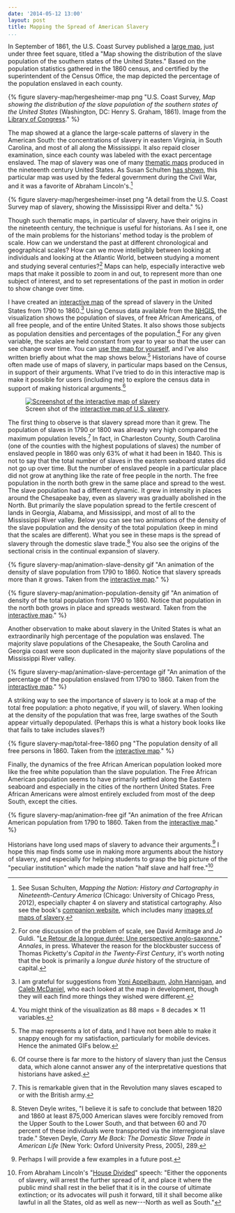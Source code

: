 ```yaml
---
date: '2014-05-12 13:00'
layout: post
title: Mapping the Spread of American Slavery
...
```


In September of 1861, the U.S. Coast Survey published a [large map][],
just under three feet square, titled a "Map showing the distribution of
the slave population of the southern states of the United States." Based
on the population statistics gathered in the 1860 census, and certified
by the superintendent of the Census Office, the map depicted the
percentage of the population enslaved in each county.

{% figure slavery-map/hergesheimer-map png "U.S. Coast Survey, *Map showing the distribution of the slave population of the southern states of the United States* (Washington, DC: Henry S. Graham, 1861). Image from the [Library of Congress][large map]." %}

The map showed at a glance the large-scale patterns of slavery in the
American South: the concentrations of slavery in eastern Virginia, in
South Carolina, and most of all along the Mississippi. It also repaid
closer examination, since each county was labeled with the exact
percentage enslaved. The map of slavery was one of many [thematic
maps][] produced in the nineteenth century United States. As Susan
Schulten [has shown][], this particular map was used by the federal
government during the Civil War, and it was a favorite of Abraham
Lincoln's.[^1]

{% figure slavery-map/hergesheimer-inset png "A detail from the U.S.  Coast Survey map of slavery, showing the Mississippi River and delta." %}

Though such thematic maps, in particular of slavery, have their origins
in the nineteenth century, the technique is useful for historians. As I
see it, one of the main problems for the historians' method today is the
problem of scale. How can we understand the past at different
chronological and geographical scales? How can we move intelligibly
between looking at individuals and looking at the Atlantic World,
between studying a moment and studying several centuries?[^2] Maps can
help, especially interactive web maps that make it possible to zoom in
and out, to represent more than one subject of interest, and to set
representations of the past in motion in order to show change over time.

I have created an [interactive map][] of the spread of slavery in the
United States from 1790 to 1860.[^3] Using Census data available from
the [NHGIS][], the visualization shows the population of slaves, of free
African Americans, of all free people, and of the entire United States.
It also shows those subjects as population densities and percentages of
the population.[^4] For any given variable, the scales are held constant
from year to year so that the user can see change over time. You can
[use the map for yourself][interactive map], and I've also written
briefly about what the map shows below.[^5] Historians have of course
often made use of maps of slavery, in particular maps based on the
Census, in support of their arguments. What I've tried to do in this
interactive map is make it possible for users (including me) to explore
the census data in support of making historical arguments.[^6]

<figure id='figure-screenshot'> 
<a onclick="ga('send', 'event', { 
'eventCategory': 'Visualization', 'eventAction': 'View', 'eventLabel': 
'slavery-map/visualization-screenshot'});" 
href='http://lincolnmullen.com/projects/slavery/'><img 
src='/figures/slavery-map/visualization-screenshot.png' alt='Screenshot 
of the interactive map of slavery'></a>
<figcaption> 
Screen shot of the
<a onclick="ga('send', 'event', { 'eventCategory': 'Visualization', 
'eventAction': 'View', 'eventLabel': 
'slavery-map/visualization-screenshot'});" 
href="http://lincolnmullen.com/projects/slavery/">interactive map of
U.S. slavery</a>.
</figcaption></figure>

The first thing to observe is that slavery spread more than it grew. The
population of slaves in 1790 or 1800 was already very high compared the
maximum population levels.[^7] In fact, in Charleston County, South
Carolina (one of the counties with the highest populations of slaves)
the number of enslaved people in 1860 was only 63% of what it had been
in 1840. This is not to say that the total number of slaves in the
eastern seaboard states did not go up over time. But the number of
enslaved people in a particular place did not grow at anything like the
rate of free people in the north. The free population in the north both
grew in the same place and spread to the west. The slave population had
a different dynamic. It grew in intensity in places around the
Chesapeake bay, even as slavery was gradually abolished in the North.
But primarily the slave population spread to the fertile crescent of
lands in Georgia, Alabama, and Mississippi, and most of all to the
Mississippi River valley. Below you can see two animations of the
density of the slave population and the density of the total population
(keep in mind that the scales are different). What you see in these maps
is the spread of slavery through the domestic slave trade.[^8] You also
see the origins of the sectional crisis in the continual expansion of
slavery.

{% figure slavery-map/animation-slave-density gif "An animation of the density of slave population from 1790 to 1860. Notice that slavery spreads more than it grows. Taken from the [interactive map][]." %}

{% figure slavery-map/animation-population-density gif "An animation of density of the total population from 1790 to 1860. Notice that population in the north both grows in place and spreads westward. Taken from the [interactive map][]." %}

Another observation to make about slavery in the United States is what
an extraordinarily high percentage of the population was enslaved. The
majority slave populations of the Chesapeake, the South Carolina and
Georgia coast were soon duplicated in the majority slave populations of
the Mississippi River valley.

{% figure slavery-map/animation-slave-percentage gif "An animation of the percentage of the population enslaved from 1790 to 1860. Taken from the [interactive map][]." %}

A striking way to see the importance of slavery is to look at a map of
the total free population: a photo negative, if you will, of slavery.
When looking at the density of the population that was free, large
swathes of the South appear virtually depopulated. (Perhaps this is what
a history book looks like that fails to take includes slaves?)

{% figure slavery-map/total-free-1860 png "The population density of all free persons in 1860. Taken from the [interactive map][]." %}

Finally, the dynamics of the free African American population looked
more like the free white population than the slave population. The Free
African American population seems to have primarily settled along the
Eastern seaboard and especially in the cities of the northern United
States. Free African Americans were almost entirely excluded from most
of the deep South, except the cities.

{% figure slavery-map/animation-free gif "An animation of the free African American population from 1790 to 1860. Taken from the [interactive map][]." %}

Historians have long used maps of slavery to advance their
arguments.[^9] I hope this map finds some use in making more arguments
about the history of slavery, and especially for helping students to
grasp the big picture of the "peculiar institution" which made the
nation "half slave and half free."[^10]

[^1]: See Susan Schulten, *Mapping the Nation: History and Cartography
    in Nineteenth-Century America* (Chicago: University of Chicago
    Press, 2012), especially chapter 4 on slavery and statistical
    cartography. Also see the book's [companion website][], which
    includes many [images of maps of slavery][].

[^2]: For one discussion of the problem of scale, see David Armitage and
    Jo Guldi. "[Le Retour de la longue durée: Une perspective
    anglo-saxonne][]," *Annales*, in press. Whatever the reason for the
    blockbuster success of Thomas Picketty's *Capital in the
    Twenty-First Century*, it's worth noting that the book is primarily
    a *longue durée* history of the structure of capital.

[^3]: I am grateful for suggestions from [Yoni Appelbaum][], [John
    Hannigan][], and [Caleb McDaniel][], who each looked at the map in
    development, though they will each find more things they wished were
    different.

[^4]: You might think of the visualization as 88 maps = 8 decades ✕ 11
    variables.

[^5]: The map represents a lot of data, and I have not been able to make
    it snappy enough for my satisfaction, particularly for mobile
    devices. Hence the animated GIFs below.

[^6]: Of course there is far more to the history of slavery than just
    the Census data, which alone cannot answer any of the interpretative
    questions that historians have asked.

[^7]: This is remarkable given that in the Revolution many slaves
    escaped to or with the British army.

[^8]: Steven Deyle writes, "I believe it is safe to conclude that
    between 1820 and 1860 at least 875,000 American slaves were forcibly
    removed from the Upper South to the Lower South, and that between 60
    and 70 percent of these individuals were transported via the
    interregional slave trade." Steven Deyle, *Carry Me Back: The
    Domestic Slave Trade in American Life* (New York: Oxford University
    Press, 2005), 289.

[^9]: Perhaps I will provide a few examples in a future post.

[^10]: From Abraham Lincoln's "[House Divided][]" speech: "Either the
    opponents of slavery, will arrest the further spread of it, and
    place it where the public mind shall rest in the belief that it is
    in the course of ultimate extinction; or its advocates will push it
    forward, till it shall become alike lawful in all the States, old as
    well as new---North as well as South."

  [large map]: http://memory.loc.gov/cgi-bin/map_item.pl?data=/home/www/data/gmd/gmd386/g3861/g3861e/cw0013200.jp2&style=gmd&itemLink=r?ammem/gmd:@field(NUMBER+@band(g3861e+cw0013200))&title=Map%20showing%20the%20distribution%20of%20the%20slave%20population%20of%20the%20southern%20states%20of%20the%20United%20States.%20%20Compiled%20from%20the%20census%20of%201860%20Drawn%20by%20E.%20Hergesheimer.%20Engr.%20by%20Th.%20Leonhardt.
  [thematic maps]: http://en.wikipedia.org/wiki/Thematic_map
  [has shown]: http://www.amazon.com/gp/product/022610396X/ref=as_li_tl?ie=UTF8&camp=1789&creative=390957&creativeASIN=022610396X&linkCode=as2&tag=thebacgla-20&linkId=SIPUV2SKCZMZALQP
  [interactive map]: http://lincolnmullen.com/projects/slavery/
  [NHGIS]: https://www.nhgis.org/
  [companion website]: http://www.mappingthenation.com/
  [images of maps of slavery]: http://www.mappingthenation.com/index.php/chapter/index/4
  [Le Retour de la longue durée: Une perspective anglo-saxonne]: http://scholar.harvard.edu/armitage/publications/return-longue-dur%C3%A9e
  [Yoni Appelbaum]: https://twitter.com/YAppelbaum
  [John Hannigan]: https://twitter.com/jhannigan
  [Caleb McDaniel]: http://wcm1.web.rice.edu/
  [House Divided]: http://www.pbs.org/wgbh/aia/part4/4h2934t.html
